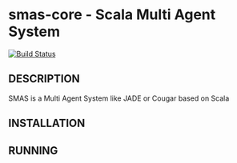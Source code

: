 smas-core - Scala Multi Agent System
====================================

[![Build Status](https://buildhive.cloudbees.com/job/scala-multi-agent-system/job/smas-core/badge/icon)](https://buildhive.cloudbees.com/job/scala-multi-agent-system/job/smas-core/)

## DESCRIPTION

SMAS is a Multi Agent System like JADE or Cougar based on Scala

## INSTALLATION



## RUNNING



